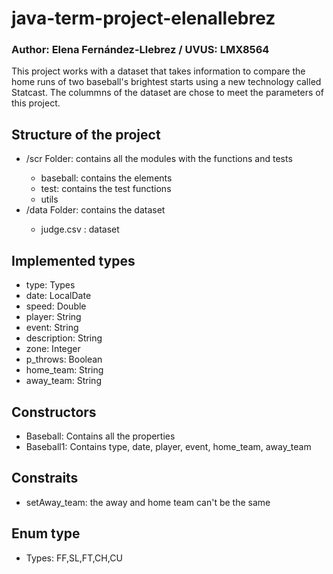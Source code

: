 # java-term-project-elenallebrez
### Author: Elena Fernández-Llebrez / UVUS: LMX8564

This project works with a dataset that takes information to compare the home runs of two baseball's brightest starts using a new technology called Statcast. 
The colummns of the dataset are chose to meet the parameters of this project.

## Structure of the project
<ul>
  <li>/scr Folder: contains all the modules with the functions and tests </li>
    <ul>
      <li>baseball: contains the elements</li>
      <li>test: contains the test functions</li>
      <li>utils</li>
    </ul>
  </li>
  <li>/data Folder: contains the dataset</li>
  <ul>
      <li>judge.csv : dataset</li>
    </ul>
</ul>

## Implemented types
- type: Types
- date: LocalDate
- speed: Double
- player: String
- event: String
- description: String
- zone: Integer
- p_throws: Boolean
- home_team: String
- away_team: String

## Constructors
- Baseball: Contains all the properties
- Baseball1: Contains type, date, player, event, home_team, away_team

## Constraits
- setAway_team: the away and home team can't be the same

## Enum type
- Types: FF,SL,FT,CH,CU
